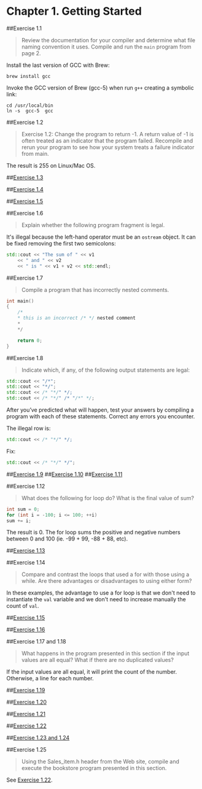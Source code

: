 # Chapter 1. Getting Started

##Exercise 1.1

> Review the documentation for your compiler and determine what file naming convention it uses. Compile and run the `main` program from page 2.

Install the last version of GCC with Brew:

```
brew install gcc
```

Invoke the GCC version of Brew (gcc-5) when run `g++` creating a symbolic link:

```
cd /usr/local/bin
ln -s  gcc-5  gcc
```

##Exercise 1.2

> Exercise 1.2: Change the program to return -1. A return value of -1 is often treated as an indicator that the program failed. Recompile and rerun your program to see how your system treats a failure indicator from main.

The result is 255 on Linux/Mac OS.

##[Exercise 1.3](ex_1_3.cc)

##[Exercise 1.4](ex_1_4.cc)

##[Exercise 1.5](ex_1_5.cc)

##Exercise 1.6

> Explain whether the following program fragment is legal.

It's illegal because the left-hand operator must be an `ostream` object. It can be fixed removing the first two semicolons:

```cpp
std::cout << "The sum of " << v1 
	<< " and " << v2
	<< " is " << v1 + v2 << std::endl;
```

##Exercise 1.7

> Compile a program that has incorrectly nested comments.

```cpp
int main()
{
	/*
	* this is an incorrect /* */ nested comment
	*
	*/

	return 0;
}
```

##Exercise 1.8

> Indicate which, if any, of the following output statements are legal:
```cpp
std::cout << "/*";
std::cout << "*/";
std::cout << /* "*/" */;
std::cout << /* "*/" /* "/*" */;
```
After you’ve predicted what will happen, test your answers by compiling a program with each of these statements. Correct any errors you encounter.

The illegal row is:

```cpp
std::cout << /* "*/" */;
```

Fix:

```cpp
std::cout << /* "*/" */";
```

##[Exercise 1.9](ex_1_9.cc)
##[Exercise 1.10](ex_1_10.cc)
##[Exercise 1.11](ex_1_11.cc)

##Exercise 1.12

> What does the following for loop do? What is the final value of sum?
```cpp
int sum = 0;
for (int i = -100; i <= 100; ++i)
sum += i;
```

The result is 0. The for loop sums the positive and negative numbers between 0 and 100 (ie. -99 + 99, -88 + 88, etc).

##[Exercise 1.13](ex_1_13.cc)

##Exercise 1.14

> Compare and contrast the loops that used a for with those using a while. Are there advantages or disadvantages to using either form?

In these examples, the advantage to use a for loop is that we don't need to instantiate the `val` variable and we don't need to increase manually the count of `val`.

##[Exercise 1.15](ex_1_15.cc)

##[Exercise 1.16](ex_1_16.cc)

##Exercise 1.17 and 1.18

> What happens in the program presented in this section if the input values are all equal? What if there are no duplicated values?

If the input values are all equal, it will print the count of the number. Otherwise, a line for each number.

##[Exercise 1.19](ex_1_19.cc)

##[Exercise 1.20](ex_1_20.cc)

##[Exercise 1.21](ex_1_21.cc)

##[Exercise 1.22](ex_1_22.cc)

##[Exercise 1.23 and 1.24](ex_1_23.cc)

##Exercise 1.25

> Using the Sales_item.h header from the Web site, compile and execute the bookstore program presented in this section.

See [Exercise 1.22](ex_1_22.cc).
